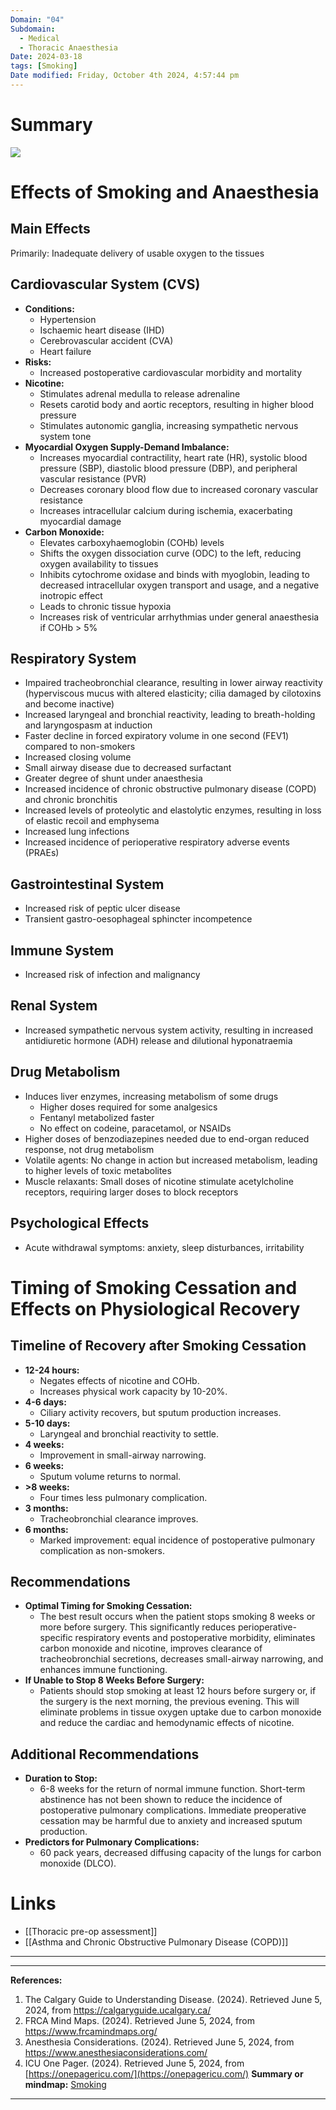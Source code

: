 ```yaml
---
Domain: "04"
Subdomain:
  - Medical
  - Thoracic Anaesthesia
Date: 2024-03-18
tags: [Smoking]
Date modified: Friday, October 4th 2024, 4:57:44 pm
---
```


# Summary

![](Pasted%20image%2020240314171215.png)

# Effects of Smoking and Anaesthesia

## Main Effects

Primarily: Inadequate delivery of usable oxygen to the tissues

## Cardiovascular System (CVS)

- **Conditions:**
	- Hypertension
	- Ischaemic heart disease (IHD)
	- Cerebrovascular accident (CVA)
	- Heart failure
- **Risks:**
	- Increased postoperative cardiovascular morbidity and mortality
- **Nicotine:**
	- Stimulates adrenal medulla to release adrenaline
	- Resets carotid body and aortic receptors, resulting in higher blood pressure
	- Stimulates autonomic ganglia, increasing sympathetic nervous system tone
- **Myocardial Oxygen Supply-Demand Imbalance:**
	- Increases myocardial contractility, heart rate (HR), systolic blood pressure (SBP), diastolic blood pressure (DBP), and peripheral vascular resistance (PVR)
	- Decreases coronary blood flow due to increased coronary vascular resistance
	- Increases intracellular calcium during ischemia, exacerbating myocardial damage
- **Carbon Monoxide:**
	- Elevates carboxyhaemoglobin (COHb) levels
	- Shifts the oxygen dissociation curve (ODC) to the left, reducing oxygen availability to tissues
	- Inhibits cytochrome oxidase and binds with myoglobin, leading to decreased intracellular oxygen transport and usage, and a negative inotropic effect
	- Leads to chronic tissue hypoxia
	- Increases risk of ventricular arrhythmias under general anaesthesia if COHb > 5%

## Respiratory System

- Impaired tracheobronchial clearance, resulting in lower airway reactivity (hyperviscous mucus with altered elasticity; cilia damaged by cilotoxins and become inactive)
- Increased laryngeal and bronchial reactivity, leading to breath-holding and laryngospasm at induction
- Faster decline in forced expiratory volume in one second (FEV1) compared to non-smokers
- Increased closing volume
- Small airway disease due to decreased surfactant
- Greater degree of shunt under anaesthesia
- Increased incidence of chronic obstructive pulmonary disease (COPD) and chronic bronchitis
- Increased levels of proteolytic and elastolytic enzymes, resulting in loss of elastic recoil and emphysema
- Increased lung infections
- Increased incidence of perioperative respiratory adverse events (PRAEs)

## Gastrointestinal System

- Increased risk of peptic ulcer disease
- Transient gastro-oesophageal sphincter incompetence

## Immune System

- Increased risk of infection and malignancy

## Renal System

- Increased sympathetic nervous system activity, resulting in increased antidiuretic hormone (ADH) release and dilutional hyponatraemia

## Drug Metabolism

- Induces liver enzymes, increasing metabolism of some drugs
	- Higher doses required for some analgesics
	- Fentanyl metabolized faster
	- No effect on codeine, paracetamol, or NSAIDs
- Higher doses of benzodiazepines needed due to end-organ reduced response, not drug metabolism
- Volatile agents: No change in action but increased metabolism, leading to higher levels of toxic metabolites
- Muscle relaxants: Small doses of nicotine stimulate acetylcholine receptors, requiring larger doses to block receptors

## Psychological Effects

- Acute withdrawal symptoms: anxiety, sleep disturbances, irritability

# Timing of Smoking Cessation and Effects on Physiological Recovery

## Timeline of Recovery after Smoking Cessation

- **12-24 hours:**
	- Negates effects of nicotine and COHb.
	- Increases physical work capacity by 10-20%.
- **4-6 days:**
	- Ciliary activity recovers, but sputum production increases.
- **5-10 days:**
	- Laryngeal and bronchial reactivity to settle.
- **4 weeks:**
	- Improvement in small-airway narrowing.
- **6 weeks:**
	- Sputum volume returns to normal.
- **>8 weeks:**
	- Four times less pulmonary complication.
- **3 months:**
	- Tracheobronchial clearance improves.
- **6 months:**
	- Marked improvement: equal incidence of postoperative pulmonary complication as non-smokers.

## Recommendations

- **Optimal Timing for Smoking Cessation:**
	- The best result occurs when the patient stops smoking 8 weeks or more before surgery. This significantly reduces perioperative-specific respiratory events and postoperative morbidity, eliminates carbon monoxide and nicotine, improves clearance of tracheobronchial secretions, decreases small-airway narrowing, and enhances immune functioning.
- **If Unable to Stop 8 Weeks Before Surgery:**
	- Patients should stop smoking at least 12 hours before surgery or, if the surgery is the next morning, the previous evening. This will eliminate problems in tissue oxygen uptake due to carbon monoxide and reduce the cardiac and hemodynamic effects of nicotine.

## Additional Recommendations

- **Duration to Stop:**
	- 6-8 weeks for the return of normal immune function. Short-term abstinence has not been shown to reduce the incidence of postoperative pulmonary complications. Immediate preoperative cessation may be harmful due to anxiety and increased sputum production.
- **Predictors for Pulmonary Complications:**
	- 60 pack years, decreased diffusing capacity of the lungs for carbon monoxide (DLCO).

# Links
- [[Thoracic pre-op assessment]]
- [[Asthma and Chronic Obstructive Pulmonary Disease (COPD)]]

---

---
**References:**

1. The Calgary Guide to Understanding Disease. (2024). Retrieved June 5, 2024, from https://calgaryguide.ucalgary.ca/
2. FRCA Mind Maps. (2024). Retrieved June 5, 2024, from https://www.frcamindmaps.org/
3. Anesthesia Considerations. (2024). Retrieved June 5, 2024, from https://www.anesthesiaconsiderations.com/
4. ICU One Pager. (2024). Retrieved June 5, 2024, from [https://onepagericu.com/](https://onepagericu.com/)
**Summary or mindmap:**
[Smoking](https://frcamindmaps.org/patientconditions2/smoking/smoking.html)

---------------------------------------------------------------------------------------------
